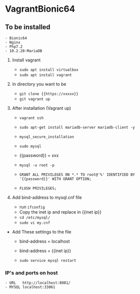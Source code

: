 # VagrantBionic64

## To be installed
	- Bionic64
	- Nginx
	- Php7.2
	- 10.2.20-MariaDB

1. Install vagrant
	- `sudo apt install virtualbox`
	- `sudo apt install vagrant`

2. In directory you want to be
	- `git clone {{https://xxxxx}}`
	- `git vagrant up`

3. After installation (Vagrant up)
	- `vagrant ssh`
	- `sudo apt-get install mariadb-server mariadb-client -y`
	- `mysql_secure_installation`
	- `sudo mysql`

	- {{password}} = xxx
	- `mysql -u root -p`
	- `GRANT ALL PRIVILEGES ON *.* TO root@'%' IDENTIFIED BY '{{password}}' WITH GRANT OPTION;`
	- `FLUSH PRIVILEGES;`

4. Add bind-address to mysql.cnf file
	- run `ifconfig`
	- Copy the inet ip and replace in {{inet ip}}
	- `cd /etc/mysql/`
	- `sudo vi my.cnf`

- Add These settings to the file
 	- bind-address            = localhost
 	- bind-address            = {{inet ip}}

	- `sudo service mysql restart`

### IP's and ports on host
	- URL	http://localhost:8081/
	- MYSQL	localhost:33061


